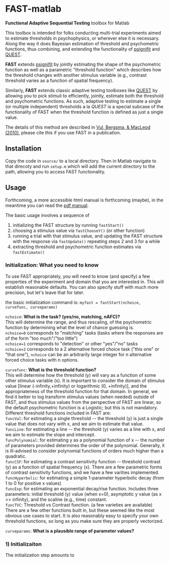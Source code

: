 FAST-matlab
===========

**Functional Adaptive Sequential Testing** toolbox for Matlab

This toolbox is intended for folks conducting multi-trial experiments aimed to estimate thresholds in psychophysics, or wherever else it is necessary. Along the way it does Bayesian estimation of threshold and psychometric functions, thus combining, and extending the functionality of [psignifit](http://psignifit.sourceforge.net/) and [QUEST](http://psych.nyu.edu/pelli/software.html).

**FAST** extends [psignifit](http://psignifit.sourceforge.net/) by jointly estimating the shape of the psychometric function as well as a parametric "threshold function" which describes how the threshold changes with another stimulus variable (e.g., contrast threshold varies as a function of spatial frequency).

Similarly, **FAST** extends classic adaptive testing toolboxes like [QUEST](http://psych.nyu.edu/pelli/software.html) by allowing you to pick stimuli to efficiently, jointly, estimate both the threshold and psychometric functions.  As such, adaptive testing to estimate a single (or multiple independent) thresholds a la _QUEST_ is a special subcase of the functionality of FAST when the threshold function is defined as just a single value.

The details of this method are described in [Vul, Bergsma, & MacLeod (2010)](http://www.evullab.org/pdf/s6.pdf), please cite this if you use FAST in a publication.

## Installation

Copy the code in `source/` to a local directory.  Then in Matlab navigate to that direcoty and run `setup.m` which will add the current directory to the path, allowing you to access FAST functionality.

## Usage

Forthcoming, a more accessible html manual is forthcoming (maybe), in the meantime you can read the [pdf manual](https://github.com/evule/FAST-matlab/raw/master/manual-latex/FAST-manual.pdf).

The basic usage involves a sequence of
1) initializing the FAST structure by running `fastStart()`
2) choosing a stimulus value via `fastChooseY()` (or other function)
3) running a trial with that stimulus value, and updating the FAST structure with the response via `fastUpdate()`
repeating steps 2 and 3 for a while
4) extracting threshold and psychometric function estimates via `fastEstimate()`

### Initialization: What you need to know

To use FAST appropriately, you will need to know (and specify) a few properties of the experiment and domain that you are interested in.  This will establish reasonable defaults.  You can also specify stuff with much more precision, but let's leave that for later.

the basic initialization command is: `myfast = fastStart(nchoice, curvefunc, curveparams)`

`nchoice`: **What is the task? (yes/no, matching, nAFC)?**  
This will determine the range, and thus rescaling, of the psychometric function by determining what the level of chance guessing is.  
`nchoice=0` corresponds to "matching" tasks (tasks where the responses are of the form "too much"/"too little")  
`nchoice=1` corresponds to "detection" or other "yes"/"no" tasks  
`nchoice=2` corresponds to a 2 alternative forced choice task ("this one" or "that one"), `nchoice` can be an arbitrarily large integer for n alternative forced choice tasks with n options.  

`curvefunc`: **What is the threshold function?**  
This will determine how the threshold (y) will vary as a function of some other stimulus variable (x).  It is important to consider the domain of stimulus value [linear (-infinity,+infinity) or logarithmic (0, +infinity)], and the appropriateness of the threshold function for that domain.  In general, we find it better to log transform stimulus values (when needed) outside of FAST, and thus stimulus values from the perspective of FAST are linear, so the default psychometric function is a Logistic; but this is not mandatory.  
Different threshold functions included in FAST are:  
`funcVal`: for estimating a single threshold -- the threshold (y) is just a single value that does not vary with x, and we aim to estimate that value.  
`funcLine`: for estimating a line -- the threshold (y) varies as a line with x, and we aim to estimate the slope and intercept.  
`funcPolynomial`: for estimating y as a polynomial function of x -- the number of parameters provided determines the order of the polynomial.  Generally, it is ill-advised to consider polynomial functions of orders much higher than a quadratic.  
`funcCSF`: for estimating a contrast sensitivity function -- threshold contrast (y) as a function of spatial frequency (x).  There are a few parametric forms of contrast sensitivity functions, and we have a few varities implemented.  
`funcHyperbolic`: for estimating a simple 1-parameter hyperbolic decay (from 1 to 0 for positive x values)  
`funcExp`: for estimating an exponential decay/rise function.  Includes three parameters: initial threshold (y) value (when x=0), asymptotic y value (as x >> infinity), and the scaline (e.g., time) constant.  
`funcTVC`: Threshold vs Contrast function.  (a few varieties are available)  
There are a few other functions built in, but these seemed like the most obvious use cases to start.  It is also reasonably easy to specify your own threshold functions, so long as you make sure they are properly vectorized.  

`curveparams`: **What is a plausible range of parameter values?**



### 1) Initializaiton

The initialization step amounts to 

